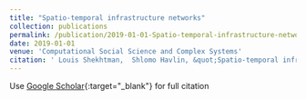```yaml
---
title: "Spatio-temporal infrastructure networks"
collection: publications
permalink: /publication/2019-01-01-Spatio-temporal-infrastructure-networks
date: 2019-01-01
venue: 'Computational Social Science and Complex Systems'
citation: ' Louis Shekhtman,  Shlomo Havlin, &quot;Spatio-temporal infrastructure networks.&quot; Computational Social Science and Complex Systems, 2019.'
---
```

Use [Google Scholar](https://scholar.google.com/scholar?q=Spatio+temporal+infrastructure+networks){:target="_blank"} for full citation